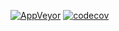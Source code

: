 [![AppVeyor](https://img.shields.io/appveyor/ci/Yanta07/KURSACH.svg)](https://ci.appveyor.com/project/Yanta07/KURSACH)
[![codecov](https://codecov.io/gh/Yanta07/KURSACH/branch/master/graph/badge.svg)](https://codecov.io/gh/Yanta07/KURSACH)                               
